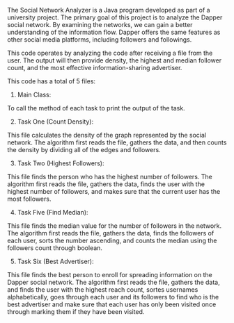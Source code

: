 The Social Network Analyzer is a Java program developed as part of a university project.
The primary goal of this project is to analyze the Dapper social network. By examining the networks, we can gain a better understanding of the information flow. 
Dapper offers the same features as other social media platforms, including followers and followings.


This code operates by analyzing the code after receiving a file from the user. 
The output will then provide density, the highest and median follower count, and the most effective information-sharing advertiser.

This code has a total of 5 files:

1. Main Class:

To call the method of each task to print the output of the task.

2. Task One (Count Density):

This file calculates the density of the graph represented by the social network.
The algorithm first reads the file, gathers the data, and then counts the density by dividing all of the edges and followers.

3. Task Two (Highest Followers):

This file finds the person who has the highest number of followers.
The algorithm first reads the file, gathers the data, finds the user with the highest number of followers, and makes sure that the current user has the most followers. 

4. Task Five (Find Median):

This file finds the median value for the number of followers in the network.
The algorithm first reads the file, gathers the data, finds the followers of each user, sorts the number ascending, and counts the median using the followers count through boolean. 

5. Task Six (Best Advertiser):

This file finds the best person to enroll for spreading information on the Dapper social network. 
The algorithm first reads the file, gathers the data, and finds the user with the highest reach count, sortes usernames alphabetically, goes through each user and its followers to find who is the best advertiser and make sure that each user has only been visited once through marking them if they have been visited. 








